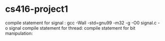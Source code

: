 # cs416-project1

compile statement for signal : gcc -Wall -std=gnu99 -m32 -g -O0  signal.c -o signal
compile statement for thread: 
compile statement for bit manipulation: 
